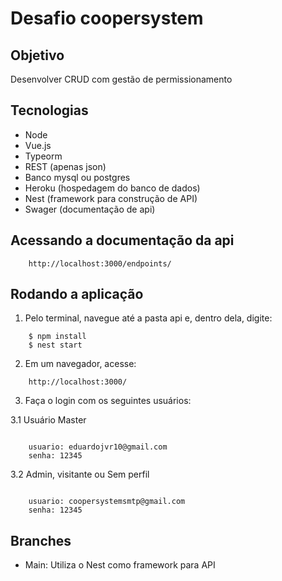 # Desafio coopersystem 

## Objetivo 
Desenvolver CRUD com gestão de permissionamento

## Tecnologias
- Node
- Vue.js
- Typeorm
- REST (apenas json)
- Banco mysql ou postgres
- Heroku (hospedagem do banco de dados)
- Nest (framework para construção de API)
- Swager (documentação de api)


## Acessando a documentação da api
```Terminal
    http://localhost:3000/endpoints/
```

## Rodando a aplicação

1. Pelo terminal, navegue até a pasta api e, dentro dela, digite:

```Terminal
    $ npm install
    $ nest start
```

2. Em um navegador, acesse:

```Terminal
    http://localhost:3000/
```

3. Faça o login com os seguintes usuários:

3.1 Usuário Master

```Terminal

    usuario: eduardojvr10@gmail.com
    senha: 12345
```

3.2 Admin, visitante ou Sem perfil

```Terminal

    usuario: coopersystemsmtp@gmail.com
    senha: 12345
```

## Branches
- Main: Utiliza o Nest como framework para API

